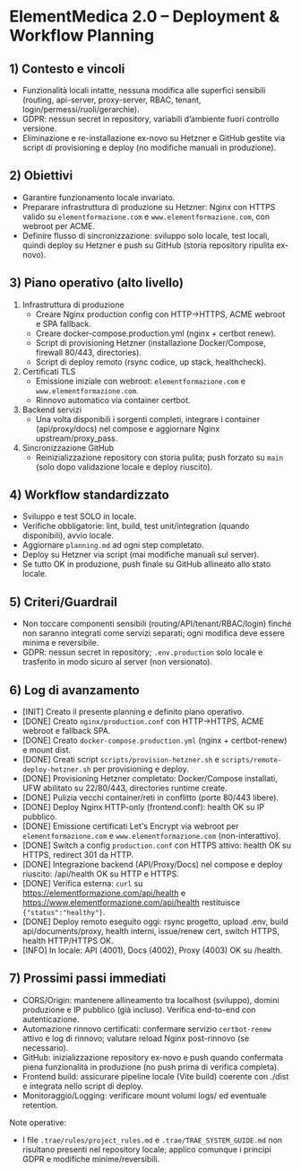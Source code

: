 # ElementMedica 2.0 – Deployment & Workflow Planning

## 1) Contesto e vincoli
- Funzionalità locali intatte, nessuna modifica alle superfici sensibili (routing, api-server, proxy-server, RBAC, tenant, login/permessi/ruoli/gerarchie).
- GDPR: nessun secret in repository, variabili d’ambiente fuori controllo versione.
- Eliminazione e re-installazione ex-novo su Hetzner e GitHub gestite via script di provisioning e deploy (no modifiche manuali in produzione).

## 2) Obiettivi
- Garantire funzionamento locale invariato.
- Preparare infrastruttura di produzione su Hetzner: Nginx con HTTPS valido su `elementformazione.com` e `www.elementformazione.com`, con webroot per ACME.
- Definire flusso di sincronizzazione: sviluppo solo locale, test locali, quindi deploy su Hetzner e push su GitHub (storia repository ripulita ex-novo).

## 3) Piano operativo (alto livello)
1. Infrastruttura di produzione
   - Creare Nginx production config con HTTP→HTTPS, ACME webroot e SPA fallback.
   - Creare docker-compose.production.yml (nginx + certbot renew).
   - Script di provisioning Hetzner (installazione Docker/Compose, firewall 80/443, directories).
   - Script di deploy remoto (rsync codice, up stack, healthcheck).
2. Certificati TLS
   - Emissione iniziale con webroot: `elementformazione.com` e `www.elementformazione.com`.
   - Rinnovo automatico via container certbot.
3. Backend servizi
   - Una volta disponibili i sorgenti completi, integrare i container (api/proxy/docs) nel compose e aggiornare Nginx upstream/proxy_pass.
4. Sincronizzazione GitHub
   - Reinizializzazione repository con storia pulita; push forzato su `main` (solo dopo validazione locale e deploy riuscito).

## 4) Workflow standardizzato
- Sviluppo e test SOLO in locale.
- Verifiche obbligatorie: lint, build, test unit/integration (quando disponibili), avvio locale.
- Aggiornare `planning.md` ad ogni step completato.
- Deploy su Hetzner via script (mai modifiche manuali sul server).
- Se tutto OK in produzione, push finale su GitHub allineato allo stato locale.

## 5) Criteri/Guardrail
- Non toccare componenti sensibili (routing/API/tenant/RBAC/login) finché non saranno integrati come servizi separati; ogni modifica deve essere minima e reversibile.
- GDPR: nessun secret in repository; `.env.production` solo locale e trasferito in modo sicuro al server (non versionato).

## 6) Log di avanzamento
- [INIT] Creato il presente planning e definito piano operativo.
- [DONE] Creato `nginx/production.conf` con HTTP→HTTPS, ACME webroot e fallback SPA.
- [DONE] Creato `docker-compose.production.yml` (nginx + certbot-renew) e mount dist.
- [DONE] Creati script `scripts/provision-hetzner.sh` e `scripts/remote-deploy-hetzner.sh` per provisioning e deploy.
- [DONE] Provisioning Hetzner completato: Docker/Compose installati, UFW abilitato su 22/80/443, directories runtime create.
- [DONE] Pulizia vecchi container/reti in conflitto (porte 80/443 libere).
- [DONE] Deploy Nginx HTTP-only (frontend.conf): health OK su IP pubblico.
- [DONE] Emissione certificati Let's Encrypt via webroot per `elementformazione.com` e `www.elementformazione.com` (non-interattivo).
- [DONE] Switch a config `production.conf` con HTTPS attivo: health OK su HTTPS, redirect 301 da HTTP.
- [DONE] Integrazione backend (API/Proxy/Docs) nel compose e deploy riuscito: /api/health OK su HTTP e HTTPS.
- [DONE] Verifica esterna: `curl` su https://elementformazione.com/api/health e https://www.elementformazione.com/api/health restituisce `{"status":"healthy"}`.
- [DONE] Deploy remoto eseguito oggi: rsync progetto, upload .env, build api/documents/proxy, health interni, issue/renew cert, switch HTTPS, health HTTP/HTTPS OK.
- [INFO] In locale: API (4001), Docs (4002), Proxy (4003) OK su /health.

## 7) Prossimi passi immediati
- CORS/Origin: mantenere allineamento tra localhost (sviluppo), domini produzione e IP pubblico (già incluso). Verifica end-to-end con autenticazione.
- Automazione rinnovo certificati: confermare servizio `certbot-renew` attivo e log di rinnovo; valutare reload Nginx post-rinnovo (se necessario).
- GitHub: inizializzazione repository ex-novo e push quando confermata piena funzionalità in produzione (no push prima di verifica completa).
- Frontend build: assicurare pipeline locale (Vite build) coerente con ./dist e integrata nello script di deploy.
- Monitoraggio/Logging: verificare mount volumi logs/ ed eventuale retention.

Note operative:
- I file `.trae/rules/project_rules.md` e `.trae/TRAE_SYSTEM_GUIDE.md` non risultano presenti nel repository locale; applico comunque i principi GDPR e modifiche minime/reversibili.